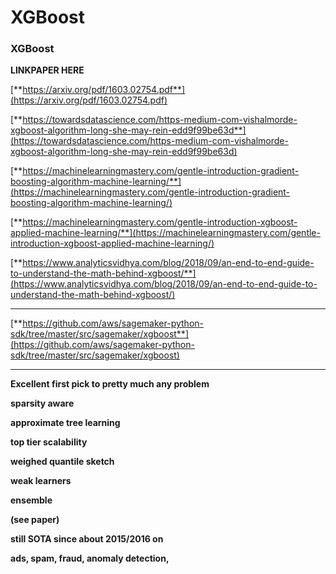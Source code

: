 # XGBoost

### **XGBoost**

**LINKPAPER HERE**

[**https://arxiv.org/pdf/1603.02754.pdf**](https://arxiv.org/pdf/1603.02754.pdf)

[**https://towardsdatascience.com/https-medium-com-vishalmorde-xgboost-algorithm-long-she-may-rein-edd9f99be63d**](https://towardsdatascience.com/https-medium-com-vishalmorde-xgboost-algorithm-long-she-may-rein-edd9f99be63d)

[**https://machinelearningmastery.com/gentle-introduction-gradient-boosting-algorithm-machine-learning/**](https://machinelearningmastery.com/gentle-introduction-gradient-boosting-algorithm-machine-learning/)

[**https://machinelearningmastery.com/gentle-introduction-xgboost-applied-machine-learning/**](https://machinelearningmastery.com/gentle-introduction-xgboost-applied-machine-learning/)

[**https://www.analyticsvidhya.com/blog/2018/09/an-end-to-end-guide-to-understand-the-math-behind-xgboost/**](https://www.analyticsvidhya.com/blog/2018/09/an-end-to-end-guide-to-understand-the-math-behind-xgboost/)  
****

[**https://github.com/aws/sagemaker-python-sdk/tree/master/src/sagemaker/xgboost**](https://github.com/aws/sagemaker-python-sdk/tree/master/src/sagemaker/xgboost)  
****

**Excellent first pick to pretty much any problem**

**sparsity aware**

**approximate tree learning**

**top tier scalability**

**weighed quantile sketch**

**weak learners**

**ensemble**

**\(see paper\)**

**still SOTA since about 2015/2016 on**

**ads, spam, fraud, anomaly detection,**

